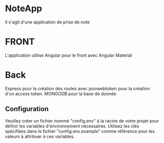 # NoteApp

Il s'agit d'une application de prise de note

# FRONT

L'application utilise Angular pour le front avec Angular Material

# Back 

Express pour la création des routes avec jsonwebtoken pour la création d'un access token. MONGODB pour la base de donnée

## Configuration 

Veuillez créer un fichier nommé "config.env" à la racine de votre projet pour définir les variables d'environnement nécessaires. Utilisez les clés spécifiées dans le fichier "config.env.example" comme référence pour les valeurs à attribuer à ces variables.


